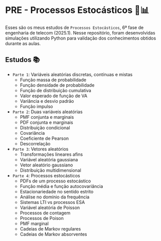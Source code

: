 # PRE - Processos Estocásticos 🎲📊

Esses são os meus estudos de `Processos Estocásticos`, 6ª fase de engenharia de telecom (2025.1). Nesse repositório, foram desenvolvidas simulações utilizando Python para validação dos conhecimentos obtidos durante as aulas.

## Estudos 📚

 - `Parte 1`: Variáveis aleatórias discretas, contínuas e mistas
   - Função massa de probabilidade
   - Função densidade de probabilidade
   - Função de distribuição cumulativa
   - Valor esperado de função de VA
   - Variância e desvio padrão
   - Função impulso
 - `Parte 2`: Duas variáveis aleatórias 
   - PMF conjunta e marginais
   - PDF conjunta e marginais
   - Distribuição condicional
   - Covariância
   - Coeficiente de Pearson
   - Descorrelação
 - `Parte 3`: Vetores aleatórios 
    - Transformações lineares afins
    - Variável aleatória gaussiana
    - Vetor aleatório gaussiano
    - Distribuição multidimensional
 - `Parte 4`: Processos estocásticos
   - PDFs de um processo estocástico
   - Função média e função autocovariância
   - Estacionariedade no sentido estrito
   - Análise no domínio da frequência
   - Sistemas LTI vs processos ESA
   - Variável aleatória de Poisson
   - Processos de contagem
   - Processos de Poison
   - PMF marginal
   - Cadeias de Markov regulares
   - Cadeias de Markov absorventes
